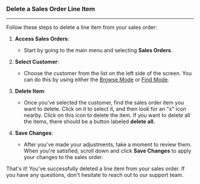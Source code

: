### Delete a Sales Order Line Item
___________________________________
Follow these steps to delete a line item from your sales order:

1. **Access Sales Orders**:
    
    - Start by going to the main menu and selecting **Sales Orders**.
2. **Select Customer**:
    
    - Choose the customer from the list on the left side of the screen. You can do this by using either the [Browse Mode](https://github.com/Fx-Professional-Services/HorizonDocs/blob/main/Horizon%20User%20Guide/VIII.%20Searching%20on%20Horizon/Browse%20Mode.md) or [Find Mode](https://github.com/Fx-Professional-Services/HorizonDocs/blob/main/Horizon%20User%20Guide/VIII.%20Searching%20on%20Horizon/Find%20Mode.md).
3. **Delete Item**:
    
    - Once you've selected the customer, find the sales order item you want to delete. Click on it to select it, and then look for an "x" icon nearby. Click on this icon to delete the item. If you want to delete all the items, there should be a button labeled **delete all.**
4. **Save Changes**:
    
    - After you've made your adjustments, take a moment to review them. When you're satisfied, scroll down and click **Save Changes** to apply your changes to the sales order.

That's it! You've successfully deleted a line item from your sales order. If you have any questions, don't hesitate to reach out to our support team. 